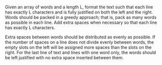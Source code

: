 Given an array of words and a length L, format the text such that each line has exactly L characters and is fully justified on both the left and the right. Words should be packed in a greedy approach; that is, pack as many words as possible in each line. Add extra spaces when necessary so that each line has exactly L characters.

Extra spaces between words should be distributed as evenly as possible. If the number of spaces on a line does not divide evenly between words, the empty slots on the left will be assigned more spaces than the slots on the right. For the last line of text and lines with one word only, the words should be left justified with no extra space inserted between them.
